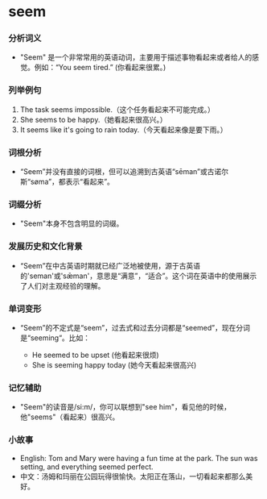 # seem

### 分析词义

  

*   "Seem" 是一个非常常用的英语动词，主要用于描述事物看起来或者给人的感觉。例如：“You seem tired.” (你看起来很累。)

  

### 列举例句

  

1.  The task seems impossible.（这个任务看起来不可能完成。）
2.  She seems to be happy.（她看起来很高兴。）
3.  It seems like it's going to rain today.（今天看起来像是要下雨。）

  

### 词根分析

  

*   “Seem”并没有直接的词根，但可以追溯到古英语“sēman”或古诺尔斯“søma”，都表示“看起来”。

  

### 词缀分析

  

*   "Seem"本身不包含明显的词缀。

  

### 发展历史和文化背景

  

*   “Seem”在中古英语时期就已经广泛地被使用，源于古英语的'seman'或'sǣman'，意思是“满意”，“适合”。这个词在英语中的使用展示了人们对主观经验的理解。

  

### 单词变形

  

*   “Seem”的不定式是“seem”，过去式和过去分词都是“seemed”，现在分词是“seeming“。比如：
    
    *   He seemed to be upset (他看起来很烦)
    *   She is seeming happy today (她今天看起来很高兴)
    
      
    

  

### 记忆辅助

  

*   "Seem"的读音是/si:m/，你可以联想到"see him"，看见他的时候，他"seems"（看起来）很高兴。

  

### 小故事

  

*   English: Tom and Mary were having a fun time at the park. The sun was setting, and everything seemed perfect.
*   中文：汤姆和玛丽在公园玩得很愉快。太阳正在落山，一切看起来都那么美好。
